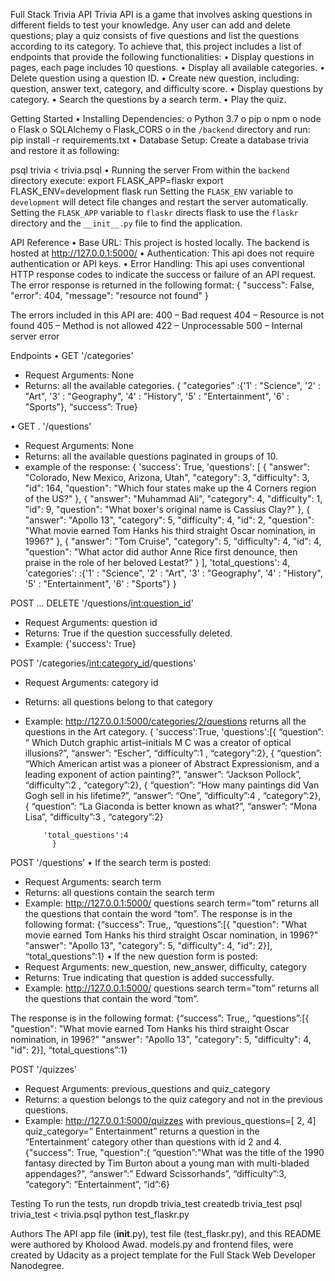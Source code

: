 Full Stack Trivia API
 Trivia API is a game that involves asking questions in different fields to test your knowledge. Any user can add and delete questions; play a quiz consists of five questions and list the questions according to its category. To achieve that, this project includes a list of endpoints that provide the following functionalities:
•	Display questions in pages, each page includes 10 questions.
•	Display all available categories.
•	Delete question using a question ID.
•	Create new question, including: question, answer text, category, and difficulty score.
•	Display questions by category.
•	Search the questions by a search term.
•	Play the quiz.


Getting Started
•	Installing Dependencies:
o	Python 3.7
o	pip
o	npm
o	node
o	Flask
o	SQLAlchemy
o	Flask_CORS
o	in the `/backend` directory and run: pip install -r requirements.txt
•	Database Setup:
Create a database trivia and restore it as following:

psql trivia < trivia.psql
•	Running the server
From within the `backend` directory execute:
export FLASK_APP=flaskr
export FLASK_ENV=development
flask run
Setting the `FLASK_ENV` variable to `development` will detect file changes and restart the server automatically.
Setting the `FLASK_APP` variable to `flaskr` directs flask to use the `flaskr` directory and the `__init__.py` file to find the application.

API Reference
•	Base URL: This project is hosted locally. The backend is hosted at http://127.0.0.1:5000/
•	Authentication: This api does not require authentication or API keys.
•	Error Handling: This api uses conventional HTTP response codes to indicate the success or failure of an API request. The error response is returned in the following format:
{
    "success": False,
    "error": 404,
    "message": "resource not found"
}

The errors included in this API are:
400 – Bad request
404 – Resource is not found
405 – Method is not allowed
422 – Unprocessable
500 – Internal server error

Endpoints
•	GET '/categories'
- Request Arguments: None
- Returns: all the available categories.
{
"categories” :{'1' : "Science",
'2' : "Art",
'3' : "Geography",
'4' : "History",
'5' : "Entertainment",
'6' : "Sports"},
“success”: True}


•	GET . '/questions'
- Request Arguments: None
- Returns: all the available questions paginated in groups of 10.
- example of the response:
{
        'success': True,
        'questions':  [
          {
              "answer": "Colorado, New Mexico, Arizona, Utah",
              "category": 3,
              "difficulty": 3,
              "id": 164,
              "question": "Which four states make up the 4 Corners region of the US?"
          },
          {
              "answer": "Muhammad Ali",
              "category": 4,
              "difficulty": 1,
              "id": 9,
              "question": "What boxer's original name is Cassius Clay?"
          },
          {
              "answer": "Apollo 13",
              "category": 5,
              "difficulty": 4,
              "id": 2,
              "question": "What movie earned Tom Hanks his third straight Oscar nomination, in 1996?"
          },
          {
              "answer": "Tom Cruise",
              "category": 5,
              "difficulty": 4,
              "id": 4,
              "question": "What actor did author Anne Rice first denounce, then praise in the role of her beloved Lestat?"
          }
      ],
        'total_questions': 4,
        'categories': :{'1' : "Science",
'2' : "Art",
'3' : "Geography",
'4' : "History",
'5' : "Entertainment",
'6' : "Sports"}
        }

POST ...
DELETE '/questions/<int:question_id>'
- Request Arguments: question id
- Returns: True if the question successfully deleted.
- Example:
{'success': True}

POST '/categories/<int:category_id>/questions'
- Request Arguments: category id
- Returns: all questions belong to that category
- Example: http://127.0.0.1:5000/categories/2/questions
returns all the questions in the Art category.
{
          'success':True,
          'questions':[{
“question”: “ Which Dutch graphic artist–initials M C was a creator of optical illusions?”,
“answer”: “Escher”,
“difficulty”:1 ,
“category”:2},
{
“question”: “Which American artist was a pioneer of Abstract Expressionism, and a leading exponent of action painting?”,
“answer”: “Jackson Pollock”,
“difficulty”:2 ,
“category”:2},
{
“question”: “How many paintings did Van Gogh sell in his lifetime?”,
“answer”: “One”,
“difficulty”:4 ,
“category”:2},
{
“question”: “La Giaconda is better known as what?”,
“answer”: “Mona Lisa”,
“difficulty”:3 ,
“category”:2}

          'total_questions':4
            }
POST  '/questions'
•	If the search term is posted:

- Request Arguments: search term
- Returns: all questions contain the search term
- Example: http://127.0.0.1:5000/ questions
search term=”tom”
returns all the questions that contain the word “tom”.
The response is in the following format:
{“success”: True,,
“questions”:[{
 "question": "What movie earned Tom Hanks his third straight Oscar nomination, in 1996?"
              "answer": "Apollo 13",
              "category": 5,
              "difficulty": 4,
              "id": 2}],
“total_questions”:1}
•	If the new question form is posted:
- Request Arguments: new_question, new_answer, difficulty, category
- Returns: True indicating that question is added successfully.
- Example: http://127.0.0.1:5000/ questions
search term=”tom”
returns all the questions that contain the word “tom”.

The response is in the following format:
{“success”: True,,
“questions”:[{
 "question": "What movie earned Tom Hanks his third straight Oscar nomination, in 1996?"
              "answer": "Apollo 13",
              "category": 5,
              "difficulty": 4,
              "id": 2}],
“total_questions”:1}




POST  '/quizzes'
- Request Arguments: previous_questions and  quiz_category
- Returns: a question belongs to the quiz category and not in the previous questions.
- Example: http://127.0.0.1:5000/quizzes
with previous_questions=[ 2, 4] quiz_category=” Entertainment”
returns a question in the “Entertainment’ category other than questions with id 2 and 4.
{"success": True,
"question":{
“question”:"What was the title of the 1990 fantasy directed by Tim Burton about a young man with multi-bladed appendages?",
“answer”:” Edward Scissorhands”,
“difficulty”:3,
“category”: ”Entertainment”,
“id”:6}



Testing
To run the tests, run
dropdb trivia_test
createdb trivia_test
psql trivia_test < trivia.psql
python test_flaskr.py



Authors
The API app file (__init__.py), test file (test_flaskr.py), and this README were authored by Kholood Awad. models.py and frontend files, were created by Udacity as a project template for the Full Stack Web Developer Nanodegree.

